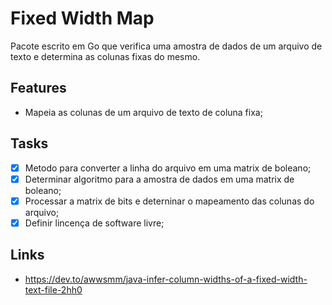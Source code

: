 # Fixed Width Map
Pacote escrito em Go que verifica uma amostra de dados de um arquivo de texto e determina as colunas fixas do mesmo.

## Features
 - Mapeia as colunas de um arquivo de texto de coluna fixa;
 
 ## Tasks
 - [x] Metodo para converter a linha do arquivo em uma matrix de boleano;
 - [x] Determinar algoritmo para a amostra de dados em uma matrix de boleano;
 - [x] Processar a matrix de bits e deterninar o mapeamento das colunas do arquivo;
 - [x] Definir lincença de software livre;
 
 ## Links
  - https://dev.to/awwsmm/java-infer-column-widths-of-a-fixed-width-text-file-2hh0